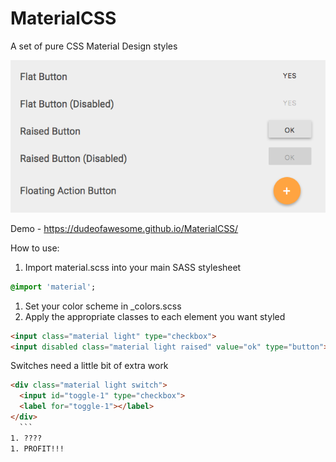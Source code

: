 # MaterialCSS
A set of pure CSS Material Design styles

[![demo/screen-shot.png](demo/screen-shot.png)](https://dudeofawesome.github.io/MaterialCSS/)

Demo - https://dudeofawesome.github.io/MaterialCSS/

How to use:

1. Import material.scss into your main SASS stylesheet

  ```SASS
@import 'material';
```

1. Set your color scheme in _colors.scss
1. Apply the appropriate classes to each element you want styled

  ```HTML
  <input class="material light" type="checkbox">
  <input disabled class="material light raised" value="ok" type="button">
  ```
  Switches need a little bit of extra work
  ```HTML
  <div class="material light switch">
	<input id="toggle-1" type="checkbox">
	<label for="toggle-1"></label>
</div>
	```
1. ????
1. PROFIT!!!

